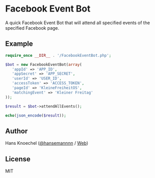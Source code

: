 # Facebook Event Bot

A quick Facebook Event Bot that will attend all specified events of the specified Facebook page.

## Example

```php
require_once __DIR__ . '/FacebookEventBot.php';

$bot = new FacebookEventBot(array(
   'appId' => 'APP_ID',
   'appSecret' => 'APP_SECRET',
   'userId' => 'USER_ID',
   'accessToken' => 'ACCESS_TOKEN',
   'pageId' => 'KleineFreiheitOS',
   'matchingEvent' => 'Kleiner Freitag'
));

$result = $bot->attendAllEvents();

echo(json_encode($result));
```

## Author

Hans Knoechel ([@hansemannnn](https://twitter.com/hansemannnn) / [Web](http://hans-knoechel.de))

## License

MIT
